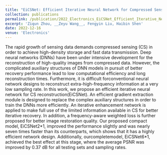 ```yaml
---
title: "EiCSNet: Efficient Iterative Neural Network for Compressed Sensing Reconstruction"
collection: publications
permalink: /publication/2022_Electronics_EiCSNet_Efficient_Iterative_Neural_Network_for_Compressed
excerpt: 'Ziqun Zhou, __Zeyu Wang__, Fengyin Liu, Haibin Shen'
date: 2022-12-16
venue: 'Electronics'
---
```


The rapid growth of sensing data demands compressed sensing (CS) in order to achieve high-density storage and fast data transmission. Deep neural networks (DNNs) have been under intensive development for the reconstruction of high-quality images from compressed data. However, the complicated auxiliary structures of DNN models in pursuit of better recovery performance lead to low computational efficiency and long reconstruction times. Furthermore, it is difficult forconventional neural network designs to reconstruct extra-high-frequency information at a very low sampling rate. In this work, we propose an efficient iterative neural network for CS reconstruction(EiCSNet). An efficient gradient extraction module is designed to replace the complex auxiliary structures in order to train the DNNs more efficiently. An iterative enhancement network is applied to make full use of the limited information available in CS for better iterative recovery. In addition, a frequency-aware weighted loss is further proposed for better image restoration quality. Our proposed compact model, EiCSNet2\*1, improved the performance slightly and was nearly seven times faster than its counterparts, which shows that it has a highly efficient network design. Additionally, ourcompletemodel, EiCSNet6*1, achieved the best effect at this stage, where the average PSNR was improved by 0.37 dB for all testing sets and sampling rates.
